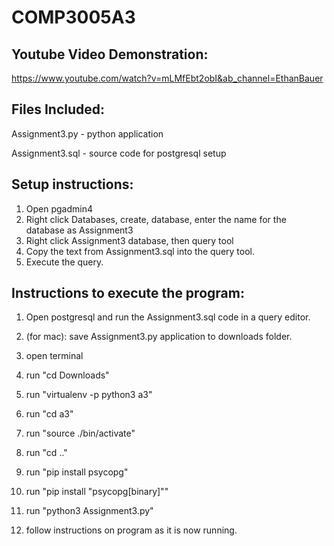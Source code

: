 # COMP3005A3

## Youtube Video Demonstration:
https://www.youtube.com/watch?v=mLMfEbt2obI&ab_channel=EthanBauer

## Files Included:
Assignment3.py - python application

Assignment3.sql - source code for postgresql setup

## Setup instructions:
1. Open pgadmin4
2. Right click Databases, create, database, enter the name for the database as Assignment3
3. Right click Assignment3 database, then query tool
4. Copy the text from Assignment3.sql into the query tool.
5. Execute the query.


## Instructions to execute the program:
1. Open postgresql and run the Assignment3.sql code in a query editor.

2. (for mac): save Assignment3.py application to downloads folder.
3. open terminal
4. run "cd Downloads"
5. run "virtualenv -p python3 a3"
6. run "cd a3"
7. run "source ./bin/activate"
8. run "cd .."
9. run "pip install psycopg"
10. run "pip install "psycopg[binary]""
11. run "python3 Assignment3.py"
12. follow instructions on program as it is now running.
 

